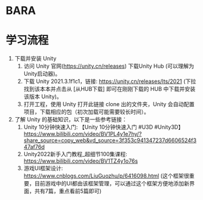 # BARA
# 学习流程
1. 下载并安装 Unity
    1. 访问 Unity 官网(https://unity.cn/releases) 下载Unity Hub (可以理解为Unity启动器)。
    2. 下载 Unity 2021.3.1f1c1，链接: https://unity.cn/releases/lts/2021 (下拉找到该本本并点击从 [从HUB下载] 即可在刚刚下载的 HUB 中下载并安装该版本 Unity)。
    3. 打开工程，使用 Unity 打开此链接 clone 出的文件夹，Unity 会自动配置项目，下载相应的包（初次加载可能需要较长时间）。
2. 了解 Unity 的基础知识，以下是一些参考链接：
    1. Unity 10分钟快速入门: 【Unity 10分钟快速入门 #U3D #Unity3D】 https://www.bilibili.com/video/BV1PL4y1e7hy/?share_source=copy_web&vd_source=3f353c941347237d6606524f347af76d
    2. Unity2022新手入门教程_超细节100集课程: https://www.bilibili.com/video/BV1TZ4y1o76s
    3. 游戏UI框架设计: https://www.cnblogs.com/LiuGuozhu/p/6416098.html (这个框架很重要，目前游戏中的UI都由该框架管理，可以通过这个框架方便地添加新界面，共有7篇，重点看前5篇即可)
